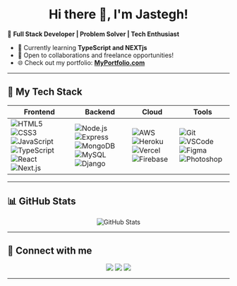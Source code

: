 

# <div align="center">Hi there 👋, I'm Jastegh! </div>

🎯 **Full Stack Developer | Problem Solver | Tech Enthusiast**

- 🌱 Currently learning **TypeScript and NEXTjs**
- 💼 Open to collaborations and freelance opportunities!
- 🌐 Check out my portfolio: **[MyPortfolio.com](https://jastegh.netlify.app/)**

---

## 🚀 **My Tech Stack**


| Frontend | Backend | Cloud | Tools |
| --- | --- | --- | --- |
| ![HTML5](https://skillicons.dev/icons?i=html) ![CSS3](https://skillicons.dev/icons?i=css) ![JavaScript](https://skillicons.dev/icons?i=javascript) ![TypeScript](https://skillicons.dev/icons?i=typescript) ![React](https://skillicons.dev/icons?i=react) ![Next.js](https://skillicons.dev/icons?i=nextjs) | ![Node.js](https://skillicons.dev/icons?i=nodejs) ![Express](https://skillicons.dev/icons?i=express) ![MongoDB](https://skillicons.dev/icons?i=mongodb) ![MySQL](https://skillicons.dev/icons?i=mysql) ![Django](https://skillicons.dev/icons?i=django) | ![AWS](https://skillicons.dev/icons?i=aws) ![Heroku](https://skillicons.dev/icons?i=heroku) ![Vercel](https://skillicons.dev/icons?i=vercel) ![Firebase](https://skillicons.dev/icons?i=firebase) | ![Git](https://skillicons.dev/icons?i=git) ![VSCode](https://skillicons.dev/icons?i=vscode) ![Figma](https://skillicons.dev/icons?i=figma) ![Photoshop](https://skillicons.dev/icons?i=photoshop) |


---

## 📊 **GitHub Stats**
<p align="center">
<img src="https://github-readme-stats.vercel.app/api?username=Jastegh&show_icons=true&theme=radical" alt="GitHub Stats" />
</p>

---

## 🤝 **Connect with me**

<p align="center">
<a href="https://github.com/Jastegh"><img src="https://img.shields.io/badge/-GitHub-181717?logo=github&logoColor=white" /></a>
<a href="https://linkedin.com/in/jastegh"><img src="https://img.shields.io/badge/-LinkedIn-0077B5?logo=linkedin&logoColor=white" /></a>
<a href="mailto:jasteghsingh04@gmail.com"><img src="https://img.shields.io/badge/-Email-D14836?logo=gmail&logoColor=white" /></a>
</p>

---

